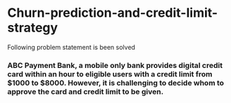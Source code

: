 # Churn-prediction-and-credit-limit-strategy

Following problem statement is been solved

### ABC Payment Bank, a mobile only bank provides digital credit card within an hour to eligible users with a credit limit from $1000 to $8000. However, it is challenging to decide whom to approve the card and credit limit to be given.
